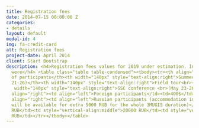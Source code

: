 ```yaml
---
title: Registration fees
date: 2014-07-15 00:00:00 Z
categories:
- details
layout: default
modal-id: 4
img: fa-credit-card
alt: Registration fees
project-date: April 2014
client: Start Bootstrap
description: <h4>Registration fees values for 2019 under estimation. In 2018 they
  were</h4> <table class="table table-condensed"><tbody><tr><th align="left">Category
  of participants</th><th width="140px" style="text-align:right">Summer school <br>(May
  21-26)</th><th width="140px" style="text-align:right">Field tour<br>(May 26-31)</th><th
   width="140px" style="text-align:right">SSC conference <br>(May 23-26)</th></tr><tr
  align="right"><td align="left">Foreign participants</td><td>400$</td><td>400$</td><td>0$</td></tr><tr
  align="right"><td align="left">Russian participants (accommodation in student campus
  will be available for extra 5000 RUB for the whole 3MUGIS duration)</td><td style="vertical-align:middle">10000
  RUB</td><td style="vertical-align:middle">20000 RUB</td><td style="vertical-align:middle">0
  RUB</td></tr></tbody></table>
---
```


